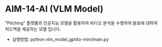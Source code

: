 # AIM-14-AI (VLM Model)

"Pitching" 플랫폼의 인공지능 모델을 활용하여 비디오 분석을 수행하여 발표에 대하여 피드백을 제공하는 모델 입니다.

- 실행방법: python vlm_model_gpt4o-mini/main.py